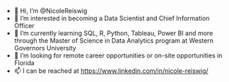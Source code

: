 - 👋 Hi, I’m @NicoleReiswig
- 👀 I’m interested in becoming a Data Scientist and Chief Information Officer
- 🌱 I’m currently learning SQL, R, Python, Tableau, Power BI and more through the Master of Science in Data Analytics program at Western Governors University
- 💞️ I’m looking for remote career opportunities or on-site opportunities in Florida
- 📫 I can be reached at https://www.linkedin.com/in/nicole-reiswig/

<!---
NicoleReiswig/NicoleReiswig is a ✨ special ✨ repository because its `README.md` (this file) appears on your GitHub profile.
You can click the Preview link to take a look at your changes.
--->
